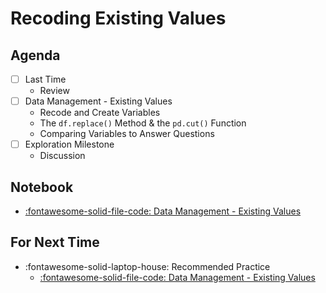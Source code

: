 # Recoding Existing Values

## Agenda
- [ ] Last Time
    - Review
- [ ] Data Management - Existing Values
    - Recode and Create Variables
    - The `df.replace()` Method & the `pd.cut()` Function
    - Comparing Variables to Answer Questions
- [ ] Exploration Milestone
    - Discussion

## Notebook

- [:fontawesome-solid-file-code: Data Management - Existing Values](https://colab.research.google.com/github/mickaeltemporao/itds/blob/main/materials/06-data-management-existing-values.ipynb)

## For Next Time
- :fontawesome-solid-laptop-house: Recommended Practice
    - [:fontawesome-solid-file-code: Data Management - Existing Values](https://colab.research.google.com/github/mickaeltemporao/itds/blob/main/materials/06-data-management-existing-values.ipynb)

